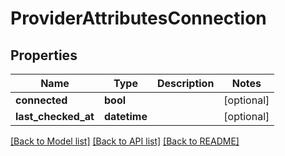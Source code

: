 # ProviderAttributesConnection

## Properties
Name | Type | Description | Notes
------------ | ------------- | ------------- | -------------
**connected** | **bool** |  | [optional] 
**last_checked_at** | **datetime** |  | [optional] 

[[Back to Model list]](../README.md#documentation-for-models) [[Back to API list]](../README.md#documentation-for-api-endpoints) [[Back to README]](../README.md)


